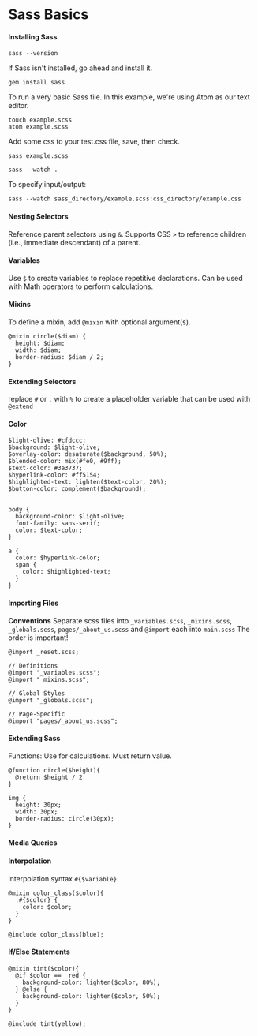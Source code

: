 # Sass Basics

#### Installing Sass

```
sass --version
```
If Sass isn't installed, go ahead and install it.
```
gem install sass
```

To run a very basic Sass file. In this example, we're using Atom as our text editor.
```
touch example.scss
atom example.scss
```
Add some css to your test.css file, save, then check.
```
sass example.scss

```

```
sass --watch .
```

To specify input/output:

```
sass --watch sass_directory/example.scss:css_directory/example.css
```


#### Nesting Selectors

Reference parent selectors using `&`. Supports CSS `>` to reference children (i.e., immediate descendant) of a parent.


#### Variables

Use `$` to create variables to replace repetitive declarations.
Can be used with Math operators to perform calculations.


#### Mixins

To define a mixin, add `@mixin` with optional argument(s).

```
@mixin circle($diam) {
  height: $diam;
  width: $diam;
  border-radius: $diam / 2;
}
```


#### Extending Selectors

replace `#` or `.` with `%` to create a placeholder variable that can be used with `@extend`


#### Color

```
$light-olive: #cfdccc;
$background: $light-olive;
$overlay-color: desaturate($background, 50%);
$blended-color: mix(#fe0, #9ff);
$text-color: #3a3737;
$hyperlink-color: #ff5154;
$highlighted-text: lighten($text-color, 20%);
$button-color: complement($background);


body {
  background-color: $light-olive;
  font-family: sans-serif;
  color: $text-color;
}

a {
  color: $hyperlink-color;
  span {
    color: $highlighted-text;
  }
}
```

#### Importing Files

**Conventions**
Separate scss files into `_variables.scss`, `_mixins.scss`, `_globals.scss`, `pages/_about_us.scss` and `@import` each into `main.scss`
The order is important!

```
@import _reset.scss;

// Definitions
@import "_variables.scss";
@import "_mixins.scss";

// Global Styles
@import "_globals.scss";

// Page-Specific
@import "pages/_about_us.scss";
```

#### Extending Sass

Functions: Use for calculations. Must return value.

```
@function circle($height){
  @return $height / 2
}

img {
  height: 30px;
  width: 30px;
  border-radius: circle(30px);
}
```

#### Media Queries


#### Interpolation

interpolation syntax `#{$variable}`.

```
@mixin color_class($color){
  .#{$color} {
    color: $color;
  }
}

@include color_class(blue);
```

#### If/Else Statements

```
@mixin tint($color){
  @if $color ==  red {
    background-color: lighten($color, 80%);
  } @else {
    background-color: lighten($color, 50%);
  }
}

@include tint(yellow);
```
